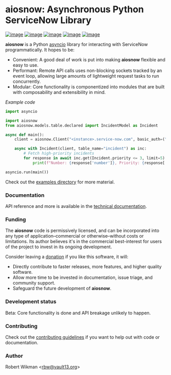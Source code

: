 # aiosnow: Asynchronous Python ServiceNow Library

[![image](https://badgen.net/pypi/v/aiosnow)](https://pypi.org/project/aiosnow)
[![image](https://badgen.net/badge/python/3.7+?color=purple)](https://pypi.org/project/aiosnow)
[![image](https://badgen.net/travis/rbw/aiosnow)](https://travis-ci.org/rbw/aiosnow)
[![image](https://badgen.net/pypi/license/aiosnow)](https://raw.githubusercontent.com/rbw/aiosnow/master/LICENSE)
[![image](https://pepy.tech/badge/snow/month)](https://pepy.tech/project/snow)

**aiosnow** is a Python [asyncio](https://docs.python.org/3/library/asyncio.html) library for interacting with ServiceNow programmatically. It hopes to be:

- Convenient: A good deal of work is put into making **aiosnow** flexible and easy to use.
- Performant: Remote API calls uses non-blocking sockets tracked by an event loop, allowing large amounts of lightweight request tasks to run concurrently.
- Modular: Core functionality is componentized into modules that are built with composability and extensibility in mind.

*Example code*

```python
import asyncio

import aiosnow
from aiosnow.models.table.declared import IncidentModel as Incident

async def main():
    client = aiosnow.Client("<instance>.service-now.com", basic_auth=("<username>", "<password>"))

    async with Incident(client, table_name="incident") as inc:
        # Fetch high-priority incidents
        for response in await inc.get(Incident.priority <= 3, limit=5):
            print(f"Number: {response['number']}, Priority: {response['priority'].value}")

asyncio.run(main())
```

Check out the [examples directory](examples) for more material.

### Documentation

API reference and more is available in the [technical documentation](https://aiosnow.readthedocs.io/en/latest).


### Funding

The **aiosnow** code is permissively licensed, and can be incorporated into any type of application–commercial or otherwise–without costs or limitations.
Its author believes it's in the commercial best-interest for users of the project to invest in its ongoing development.

Consider leaving a [donation](https://paypal.vault13.org) if you like this software, it will:

- Directly contribute to faster releases, more features, and higher quality software.
- Allow more time to be invested in documentation, issue triage, and community support.
- Safeguard the future development of **aiosnow**.

### Development status

Beta: Core functionality is done and API breakage unlikely to happen.


### Contributing

Check out the [contributing guidelines](CONTRIBUTING.md) if you want to help out with code or documentation.


### Author

Robert Wikman \<rbw@vault13.org\>

